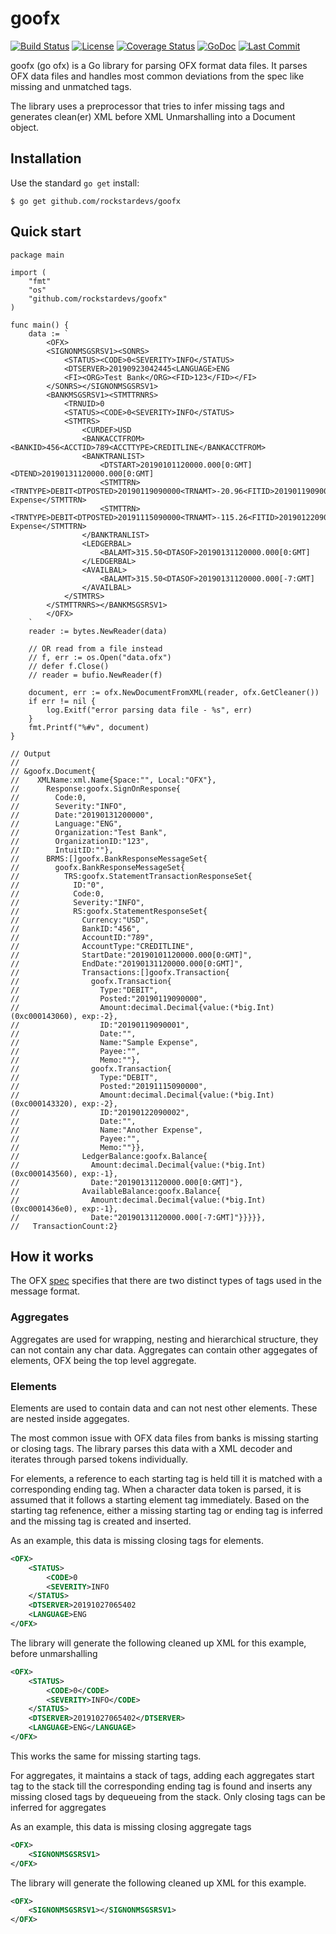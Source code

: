 # goofx

[![Build Status](https://img.shields.io/travis/rockstardevs/goofx.svg)](https://travis-ci.org/rockstardevs/goofx)
[![License](https://img.shields.io/github/license/rockstardevs/goofx)](https://github.com/rockstardevs/goofx/blob/master/LICENSE)
[![Coverage Status](https://img.shields.io/coveralls/rockstardevs/goofx.svg)](https://coveralls.io/r/rockstardevs/goofx?branch=master)
[![GoDoc](https://img.shields.io/badge/godoc-reference-blue.svg)](https://godoc.org/github.com/rockstardevs/goofx)
[![Last Commit](https://img.shields.io/github/last-commit/rockstardevs/goofx)](https://github.com/rockstardevs/goofx/commits/master)

goofx (go ofx) is a Go library for parsing OFX format data files. It parses OFX data files and handles most common deviations from the spec like missing and unmatched tags.

The library uses a preprocessor that tries to infer missing tags and generates clean(er) XML before XML Unmarshalling into a Document object.

## Installation

Use the standard `go get` install:

```shell
$ go get github.com/rockstardevs/goofx
```

## Quick start

```golang
package main

import (
    "fmt"
    "os"
    "github.com/rockstardevs/goofx"
)

func main() {
    data := `
        <OFX>
        <SIGNONMSGSRSV1><SONRS>
            <STATUS><CODE>0<SEVERITY>INFO</STATUS>
            <DTSERVER>20190923042445<LANGUAGE>ENG
            <FI><ORG>Test Bank</ORG><FID>123</FID></FI>
        </SONRS></SIGNONMSGSRSV1>
		<BANKMSGSRSV1><STMTTRNRS>
			<TRNUID>0
			<STATUS><CODE>0<SEVERITY>INFO</STATUS>
			<STMTRS>
				<CURDEF>USD
				<BANKACCTFROM><BANKID>456<ACCTID>789<ACCTTYPE>CREDITLINE</BANKACCTFROM>
				<BANKTRANLIST>
					<DTSTART>20190101120000.000[0:GMT]<DTEND>20190131120000.000[0:GMT]
					<STMTTRN><TRNTYPE>DEBIT<DTPOSTED>20190119090000<TRNAMT>-20.96<FITID>20190119090001<NAME>Sample Expense</STMTTRN>
					<STMTTRN><TRNTYPE>DEBIT<DTPOSTED>20191115090000<TRNAMT>-115.26<FITID>20190122090002<NAME>Another Expense</STMTTRN>
				</BANKTRANLIST>
				<LEDGERBAL>
					<BALAMT>315.50<DTASOF>20190131120000.000[0:GMT]
				</LEDGERBAL>
				<AVAILBAL>
					<BALAMT>315.50<DTASOF>20190131120000.000[-7:GMT]
				</AVAILBAL>
			</STMTRS>
		</STMTTRNRS></BANKMSGSRSV1>
		</OFX>
    `
    reader := bytes.NewReader(data)

    // OR read from a file instead
    // f, err := os.Open("data.ofx")
    // defer f.Close()
    // reader = bufio.NewReader(f)

    document, err := ofx.NewDocumentFromXML(reader, ofx.GetCleaner())
    if err != nil {
        log.Exitf("error parsing data file - %s", err)
    }
    fmt.Printf("%#v", document)
}

// Output
//
// &goofx.Document{
//    XMLName:xml.Name{Space:"", Local:"OFX"},
//      Response:goofx.SignOnResponse{
//        Code:0,
//        Severity:"INFO",
//        Date:"20190131200000",
//        Language:"ENG",
//        Organization:"Test Bank",
//        OrganizationID:"123",
//        IntuitID:""},
//      BRMS:[]goofx.BankResponseMessageSet{
//        goofx.BankResponseMessageSet{
//          TRS:goofx.StatementTransactionResponseSet{
//            ID:"0",
//            Code:0,
//            Severity:"INFO",
//            RS:goofx.StatementResponseSet{
//              Currency:"USD",
//              BankID:"456",
//              AccountID:"789",
//              AccountType:"CREDITLINE",
//              StartDate:"20190101120000.000[0:GMT]",
//              EndDate:"20190131120000.000[0:GMT]",
//              Transactions:[]goofx.Transaction{
//                goofx.Transaction{
//                  Type:"DEBIT",
//                  Posted:"20190119090000",
//                  Amount:decimal.Decimal{value:(*big.Int)(0xc000143060), exp:-2},
//                  ID:"20190119090001",
//                  Date:"",
//                  Name:"Sample Expense",
//                  Payee:"",
//                  Memo:""},
//                goofx.Transaction{
//                  Type:"DEBIT",
//                  Posted:"20191115090000",
//                  Amount:decimal.Decimal{value:(*big.Int)(0xc000143320), exp:-2},
//                  ID:"20190122090002",
//                  Date:"",
//                  Name:"Another Expense",
//                  Payee:"",
//                  Memo:""}},
//              LedgerBalance:goofx.Balance{
//                Amount:decimal.Decimal{value:(*big.Int)(0xc000143560), exp:-1},
//                Date:"20190131120000.000[0:GMT]"},
//              AvailableBalance:goofx.Balance{
//                Amount:decimal.Decimal{value:(*big.Int)(0xc0001436e0), exp:-1},
//                Date:"20190131120000.000[-7:GMT]"}}}}},
//   TransactionCount:2}
```

## How it works

The OFX [spec](https://www.ofx.net/downloads/OFX%202.2.pdf) specifies that there are two distinct types of tags used in the message format.

### Aggregates

Aggregates are used for wrapping, nesting and hierarchical structure, they can not contain any char data. Aggregates can contain other aggegates of elements, OFX being the top level aggregate.

### Elements

Elements are used to contain data and can not nest other elements. These are nested inside aggegates.

The most common issue with OFX data files from banks is missing starting or closing tags. The library parses this data with a XML decoder and iterates through parsed tokens individually.

For elements, a reference to each starting tag is held till it is matched with a corresponding ending tag. When a character data token is parsed, it is assumed that it follows a starting element tag immediately. Based on the starting tag refenence, either a missing starting tag or ending tag is inferred and the missing tag is created and inserted.

As an example, this data is missing closing tags for elements.

```xml
<OFX>
    <STATUS>
    	<CODE>0
        <SEVERITY>INFO
    </STATUS>
    <DTSERVER>20191027065402
    <LANGUAGE>ENG
</OFX>
```

The library will generate the following cleaned up XML for this example, before unmarshalling

```xml
<OFX>
    <STATUS>
    	<CODE>0</CODE>
        <SEVERITY>INFO</CODE>
    </STATUS>
    <DTSERVER>20191027065402</DTSERVER>
    <LANGUAGE>ENG</LANGUAGE>
</OFX>
```

This works the same for missing starting tags.

For aggregates, it maintains a stack of tags, adding each aggregates start tag to the stack till the corresponding ending tag is found and inserts any missing closed tags by dequeueing from the stack. Only closing tags can be inferred for aggregates

As an example, this data is missing closing aggregate tags

```xml
<OFX>
    <SIGNONMSGSRSV1>
</OFX>
```

The library will generate the following cleaned up XML for this example.

```xml
<OFX>
    <SIGNONMSGSRSV1></SIGNONMSGSRSV1>
</OFX>
```
